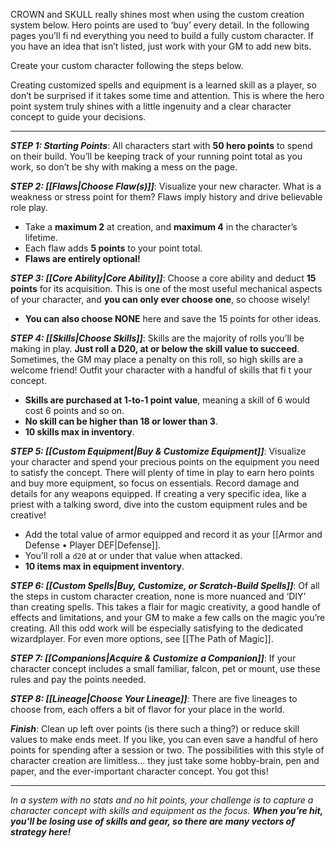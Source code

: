 CROWN and SKULL really shines most when using the custom creation system below. Hero points are used to ‘buy’ every detail. In the following pages you’ll fi nd everything you need to build a fully custom character. If you have an idea that isn’t listed, just work with your GM to add new bits.

Create your custom character following the steps below. 

Creating customized spells and equipment is a learned skill as a player, so don’t be surprised if it takes some time and attention. This is where the hero point system truly shines with a little ingenuity and a clear character concept to guide your decisions.

----

***STEP 1: Starting Points***: All characters start with **50 hero points** to spend on their build. You’ll be keeping track of your running point total as you work, so don’t be shy with making a mess on the page.

***STEP 2: [[Flaws|Choose Flaw(s)]]***: Visualize your new character. What is a weakness or stress point for them? Flaws imply history and drive believable role play. 
- Take a **maximum 2** at creation, and **maximum 4** in the character’s lifetime. 
- Each flaw adds **5 points** to your point total.
- **Flaws are entirely optional!** 

***STEP 3: [[Core Ability|Core Ability]]***: Choose a core ability and deduct **15 points** for its acquisition. This is one of the most useful mechanical aspects of your character, and **you can only ever choose one**, so choose wisely! 
- **You can also choose NONE** here and save the 15 points for other ideas.

***STEP 4: [[Skills|Choose Skills]]***: Skills are the majority of rolls you’ll be making in play. **Just roll a D20, at or below the skill value to succeed**. Sometimes, the GM may place a penalty on this roll, so high skills are a welcome friend! Outfit your character with a handful of skills that fi t your concept. 
- **Skills are purchased at 1-to-1 point value**, meaning a skill of 6 would cost 6 points and so on. 
- **No skill can be higher than 18 or lower than 3**. 
- **10 skills max in inventory**.

***STEP 5: [[Custom Equipment|Buy & Customize Equipment]]***: Visualize your character and spend your precious points on the equipment you need to satisfy the concept. 
There will plenty of time in play to earn hero points and buy more equipment, so focus on essentials. Record damage and details for any weapons equipped. If creating a very specific idea, like a priest with a talking sword, dive into the custom equipment rules and be creative!
- Add the total value of armor equipped and record it as your [[Armor and Defense • Player DEF|Defense]]. 
- You’ll roll a `d20` at or under that value when attacked.
- **10 items max in equipment inventory**.

***STEP 6: [[Custom Spells|Buy, Customize, or Scratch-Build Spells]]***: Of all the steps in custom character creation, none is more nuanced and ‘DIY’ than creating spells. 
This takes a flair for magic creativity, a good handle of effects and limitations, and your GM to make a few calls on the magic you’re creating. 
All this odd work will be especially satisfying to the dedicated wizardplayer. 
For even more options, see [[The Path of Magic]].

***STEP 7: [[Companions|Acquire & Customize a Companion]]***: If your character concept includes a small familiar, falcon, pet or mount, use these rules and pay the points needed.

***STEP 8: [[Lineage|Choose Your Lineage]]***: There are five lineages to choose from, each offers a bit of flavor for your place in the world.

***Finish***: Clean up left over points (is there such a thing?) or reduce skill values to make ends meet. If you like, you can even save a handful of hero points for spending after a session or two. The possibilities with this style of character creation are limitless... they just take some hobby-brain, pen and paper, and the ever-important character concept. You got this!

----
*In a system with no stats and no hit points, your challenge is to capture a character concept with skills and equipment as the focus. **When you’re hit, you’ll be losing use of skills and gear, so there are many vectors of strategy here!***
